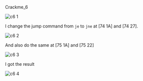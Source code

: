 Crackme_6

![c6 1](https://github.com/user-attachments/assets/d2c51c9c-bdb3-4377-a039-337930021912)

 I change the jump command from `je` to `jne` at [74 1A] and [74 27]. 

 ![c6 2](https://github.com/user-attachments/assets/b61c9a48-0fff-4ee1-96e8-5c303e5cbcd1)

 And also do the same at [75 1A] and [75 22]

 ![c6 3](https://github.com/user-attachments/assets/432ce53e-bb11-4eb0-8092-3106afbd22ed)

I got the result

![c6 4](https://github.com/user-attachments/assets/a948556d-a004-4d2d-864b-31eba109dd85)
